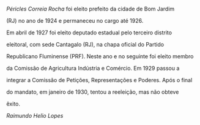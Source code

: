 

*Péricles Correia Rocha* foi eleito prefeito da cidade de Bom Jardim

(RJ) no ano de 1924 e permaneceu no cargo até 1926.



Em abril de 1927 foi eleito deputado estadual pelo terceiro distrito

eleitoral, com sede Cantagalo (RJ), na chapa oficial do Partido

Republicano Fluminense (PRF). Neste ano e no seguinte foi eleito membro

da Comissão de Agricultura Indústria e Comércio. Em 1929 passou a

integrar a Comissão de Petições, Representações e Poderes. Após o final

do mandato, em janeiro de 1930, tentou a reeleição, mas não obteve

êxito.



*Raimundo Helio Lopes*



